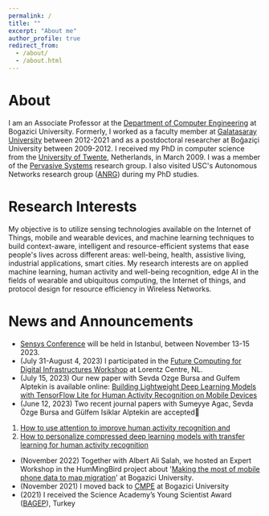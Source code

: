 ```yaml
---
permalink: /
title: ""
excerpt: "About me"
author_profile: true
redirect_from: 
  - /about/
  - /about.html
---
```


About
======
I am an Associate Professor at the [Department of Computer Engineering](https://cmpe.boun.edu.tr/) at Bogazici University. Formerly, I worked as a faculty member at [Galatasaray University](https://www.gsu.edu.tr) between 2012-2021 and as a postdoctoral researcher at Boğaziçi University between 2009-2012. I received my PhD in computer science from the [University of Twente](https://www.utwente.nl/en/), Netherlands, in March 2009. I was a member of the [Pervasive Systems](https://www.utwente.nl/en/eemcs/ps/) research group. I also visited USC's Autonomous Networks research group ([ANRG](https://anrg.usc.edu/www/)) during my PhD studies.

Research Interests
==================  
My objective is to utilize sensing technologies available on the Internet of Things, mobile and wearable devices, and machine learning techniques to build context-aware, intelligent and resource-efficient systems that ease people's lives across different areas: well-being, health, assistive living, industrial applications, smart cities. My research interests are on applied machine learning, human activity and well-being recognition, edge AI in the fields of wearable and ubiquitous computing, the Internet of things, and protocol design for resource efficiency in Wireless Networks. 

News and Announcements
======================
- [Sensys Conference](https://sensys.acm.org/2023/) will be held in Istanbul, between November 13-15 2023. 
- (July 31-August 4, 2023) I participated in the [Future Computing for Digital Infrastructures Workshop](https://www.lorentzcenter.nl/future-computing-for-digital-infrastructures.html) at Lorentz Centre, NL.
- (July 15, 2023) Our new paper with Sevda Ozge Bursa and Gulfem Alptekin is available online: [Building Lightweight Deep Learning Models with TensorFlow Lite for Human Activity Recognition on Mobile Devices](https://link.springer.com/article/10.1007/s12243-023-00962-x)
- (June 12, 2023) Two recent journal papers with Sumeyye Agac, Sevda Özge Bursa and Gülfem Isiklar Alptekin are accepted🎉
1. [How to use attention to improve human activity recognition and](https://doi.org/10.1016/j.compeleceng.2023.108777)
2. [How to personalize compressed deep learning models with transfer learning for human activity recognition](https://www.mdpi.com/2075-4418/13/11/1861)
- (November 2022) Together with Albert Ali Salah, we hosted an Expert Workshop in the HumMingBird project about '[Making the most of mobile phone data to map migration](https://hummingbird-h2020.eu/news/event-items/EW17112022)' at Bogazici University.  
- (November 2021) I moved back to [CMPE](https://cmpe.boun.edu.tr/) at Bogazici University
- (2021) I received the Science Academy’s Young Scientist Award ([BAGEP](https://bilimakademisi.org)), Turkey 

   

